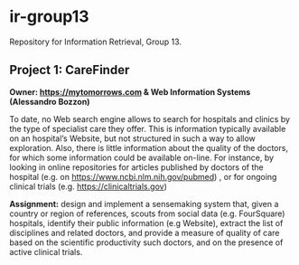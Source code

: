 # ir-group13
Repository for Information Retrieval, Group 13.

## Project 1: CareFinder
**Owner: https://mytomorrows.com & Web Information Systems (Alessandro Bozzon)**

To date, no Web search engine allows to search for hospitals and clinics by the type of  specialist care they offer. This is information typically available on an hospital’s Website, but not structured in such a way to allow exploration. Also, there is little information about the quality of the doctors, for which some information could be available on-line. For instance, by looking in online repositories for articles published by doctors of the hospital (e.g. on https://www.ncbi.nlm.nih.gov/pubmed) , or for ongoing clinical trials (e.g. https://clinicaltrials.gov)

**Assignment:** design and implement a sensemaking system that, given a country or region of references, scouts from social data (e.g. FourSquare) hospitals, identify their public information (e.g Website), extract the list of disciplines and related doctors, and provide a measure of quality of care based on the scientific productivity such doctors, and on the presence of active clinical trials. 
